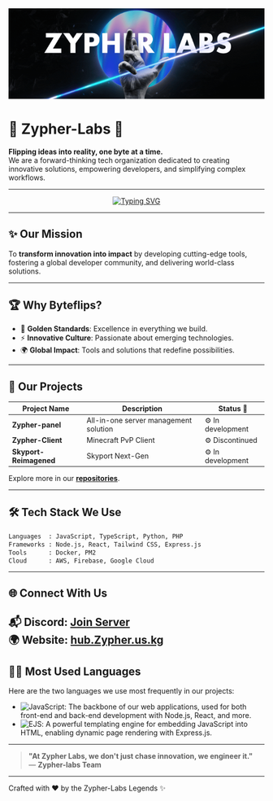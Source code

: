 <div align="center">
  <img src="banner.gif" alt="Zypher Logo" />
</div>

# 🌟 **Zypher-Labs** 🚀  

**Flipping ideas into reality, one byte at a time.**  
We are a forward-thinking tech organization dedicated to creating innovative solutions, empowering developers, and simplifying complex workflows.  

---

<div align="center">
 <a href="https://git.io/typing-svg"><img src="https://readme-typing-svg.demolab.com?font=Orbitron&pause=1000&color=D2F707&center=true&width=435&lines=Zypher+Labs" alt="Typing SVG" /></a>
</div>

---

## ✨ **Our Mission**  

To **transform innovation into impact** by developing cutting-edge tools, fostering a global developer community, and delivering world-class solutions.  

---

## 🏆 **Why Byteflips?**  

- 🌟 **Golden Standards**: Excellence in everything we build.  
- ⚡ **Innovative Culture**: Passionate about emerging technologies.  
- 🌍 **Global Impact**: Tools and solutions that redefine possibilities.  

---

## 📂 **Our Projects**  

| Project Name         | Description                           | Status 🚦 |
|----------------------|---------------------------------------|----------|
| **Zypher-panel**        | All-in-one server management solution | ⚙️ In development |
| **Zypher-Client**        | Minecraft PvP Client | ⚙️ Discontinued |
| **Skyport-Reimagened**        | Skyport Next-Gen | ⚙️ In development |


Explore more in our **[repositories](https://github.com/Zypher-Labs)**.

---

## 🛠️ **Tech Stack We Use**  

```plaintext
Languages  : JavaScript, TypeScript, Python, PHP
Frameworks : Node.js, React, Tailwind CSS, Express.js
Tools      : Docker, PM2
Cloud      : AWS, Firebase, Google Cloud
```
---

## 🌐 Connect With Us  

📬 **Discord**: [Join Server](Discord.gg)  
🌍 **Website**: [hub.Zypher.us.kg](https://hub.Zypher.us.kg)
---
## 🧑‍💻 **Most Used Languages**  

Here are the two languages we use most frequently in our projects:

- ![JavaScript](https://img.shields.io/badge/JavaScript-%23F7DF1E?style=flat-square&logo=javascript&logoColor=white): The backbone of our web applications, used for both front-end and back-end development with Node.js, React, and more.
- ![EJS](https://img.shields.io/badge/EJS-%23A91A3B?style=flat-square&logo=ejs&logoColor=white): A powerful templating engine for embedding JavaScript into HTML, enabling dynamic page rendering with Express.js.
---

> **"At Zypher Labs, we don't just chase innovation, we engineer it."**  
> — **Zypher-labs Team**

---

Crafted with ❤️ by the Zypher-Labs Legends ✨
